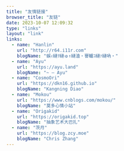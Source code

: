 ```yaml
---
title: "友情链接"
browser_title: "友链"
date: 2023-10-07 12:09:32
type: "links"
layout: "link"
links:
  - name: "Hanlin"
    url: "http://r64.i11r.com"
    blogName: "蜈ｨ縺ｦ縺ゅ↑縺溘・謇轤ｺ縺ｧ縺吶・"
  - name: "Ayu"
    url: "https://ayu.land"
    blogName: "~ — Ayu"
  - name: "CosmoOri"
    url: "https://dkn16.github.io"
    blogName: "Kangning Diao"
  - name: "Mokou"
    url: "https://www.cnblogs.com/mokou/"
    blogName: "莫多心情小站"
  - name: "Origakid"
    url: "https://origakid.top"
    blogName: "抽象艺术大巴扎"
  - name: "茨月"
    url: "https://blog.zcy.moe"
    blogName: "Chris Zhang"
---
```

